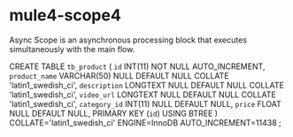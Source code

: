 # mule4-scope4
Async Scope is an asynchronous processing block that executes simultaneously with the main flow.


CREATE TABLE `tb_product` (
	`id` INT(11) NOT NULL AUTO_INCREMENT,
	`product_name` VARCHAR(50) NULL DEFAULT NULL COLLATE 'latin1_swedish_ci',
	`description` LONGTEXT NULL DEFAULT NULL COLLATE 'latin1_swedish_ci',
	`video_url` LONGTEXT NULL DEFAULT NULL COLLATE 'latin1_swedish_ci',
	`category_id` INT(11) NULL DEFAULT NULL,
	`price` FLOAT NULL DEFAULT NULL,
	PRIMARY KEY (`id`) USING BTREE
)
COLLATE='latin1_swedish_ci'
ENGINE=InnoDB
AUTO_INCREMENT=11438
;
